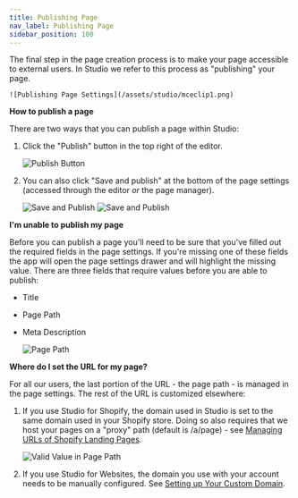 ```yaml
---
title: Publishing Page
nav_label: Publishing Page
sidebar_position: 100
---
```


The final step in the page creation process is to make your page accessible to external users. In Studio we refer to
this process as "publishing" your page.

    ![Publishing Page Settings](/assets/studio/mceclip1.png)

**How to publish a page**

There are two ways that you can publish a page within Studio:

1. Click the "Publish" button in the top right of the editor.

   ![Publish Button](/assets/studio/screely-1663348726560.png)

2. You can also click "Save and publish" at the bottom of the page settings (accessed through the editor *or* the page
   manager).

   ![Save and Publish](/assets/studio/screely-1663348894220.png)
   ![Save and Publish](/assets/studio/screely-1663348701950.png)

**I'm unable to publish my page**

Before you can publish a page you'll need to be sure that you've filled out the required fields in the page settings. If
you're missing one of these fields the app will open the page settings drawer and will highlight the missing value.
There are three fields that require values before you are able to publish:

* Title
* Page Path
* Meta Description

  ![Page Path](/assets/studio/screely-1663348975272.png)

**Where do I set the URL for my page?**

For all our users, the last portion of the URL - the page path - is managed in the page settings. The rest of the URL is
customized elsewhere:

1. If you use Studio for Shopify, the domain used in Studio is set to the same domain used in your Shopify store.
   Doing so also requires that we host your pages on a "proxy" path (default is /a/page) - see [Managing URLs of Shopify Landing Pages](/docs/studio/Shopify/Managing-the-URLs-of-Shopify-Landing-Pages).

   ![Valid Value in Page Path](/assets/studio/screely-1663349512419.png)

2. If you use Studio for Websites, the domain you use with your account needs to be manually
   configured. See [Setting up Your Custom Domain](/docs/studio/Settings/Domain-Management/Setting-up-your-Custom-Domain).




